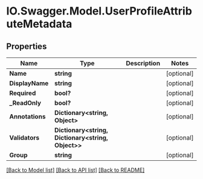 # IO.Swagger.Model.UserProfileAttributeMetadata
## Properties

Name | Type | Description | Notes
------------ | ------------- | ------------- | -------------
**Name** | **string** |  | [optional] 
**DisplayName** | **string** |  | [optional] 
**Required** | **bool?** |  | [optional] 
**_ReadOnly** | **bool?** |  | [optional] 
**Annotations** | **Dictionary&lt;string, Object&gt;** |  | [optional] 
**Validators** | **Dictionary&lt;string, Dictionary&lt;string, Object&gt;&gt;** |  | [optional] 
**Group** | **string** |  | [optional] 

[[Back to Model list]](../README.md#documentation-for-models) [[Back to API list]](../README.md#documentation-for-api-endpoints) [[Back to README]](../README.md)

